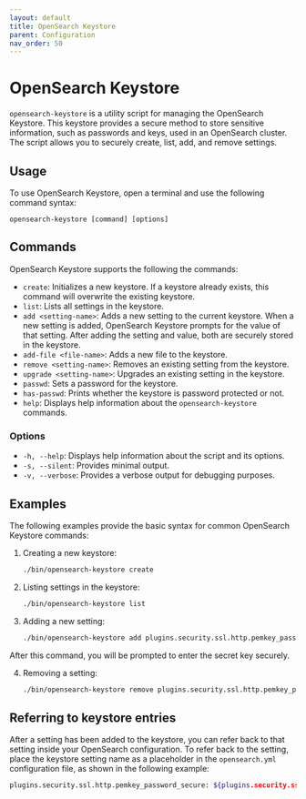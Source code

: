 ```yaml
---
layout: default
title: OpenSearch Keystore
parent: Configuration
nav_order: 50
---
```


# OpenSearch Keystore

`opensearch-keystore` is a utility script for managing the OpenSearch Keystore. This keystore provides a secure method to store sensitive information, such as passwords and keys, used in an OpenSearch cluster. The script allows you to securely create, list, add, and remove settings.

## Usage

To use OpenSearch Keystore, open a terminal and use the following command syntax: 


```
opensearch-keystore [command] [options]
```

## Commands
OpenSearch Keystore supports the following the commands: 


- `create`: Initializes a new keystore. If a keystore already exists, this command will overwrite the existing keystore.
- `list`: Lists all settings in the keystore.
- `add <setting-name>`: Adds a new setting to the current keystore. When a new setting is added, OpenSearch Keystore prompts for the value of that setting. After adding the setting and value, both are securely stored in the keystore.
- `add-file <file-name>`: Adds a new file to the keystore.
- `remove <setting-name>`: Removes an existing setting from the keystore.
- `upgrade <setting-name>`: Upgrades an existing setting in the keystore.
- `passwd`: Sets a password for the keystore.
- `has-passwd`: Prints whether the keystore is password protected or not.
- `help`: Displays help information about the `opensearch-keystore` commands.

### Options

- `-h, --help`: Displays help information about the script and its options.
- `-s, --silent`: Provides minimal output.
- `-v, --verbose`: Provides a verbose output for debugging purposes.

## Examples

The following examples provide the basic syntax for common OpenSearch Keystore commands:


1. Creating a new keystore:

    ```bash
    ./bin/opensearch-keystore create
    ```

2. Listing settings in the keystore:

    ```bash
    ./bin/opensearch-keystore list
    ```

3. Adding a new setting:

    ```bash
    ./bin/opensearch-keystore add plugins.security.ssl.http.pemkey_password_secure
    ```

After this command, you will be prompted to enter the secret key securely.

4. Removing a setting:

    ```bash
    ./bin/opensearch-keystore remove plugins.security.ssl.http.pemkey_password_secure
    ```

## Referring to keystore entries

After a setting has been added to the keystore, you can refer back to that setting inside your OpenSearch configuration. To refer back to the setting, place the keystore setting name as a placeholder in the `opensearch.yml` configuration file, as shown in the following example:

```bash
plugins.security.ssl.http.pemkey_password_secure: ${plugins.security.ssl.http.pemkey_password_secure}
```
